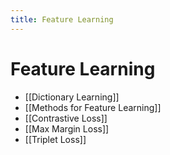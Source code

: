 ```yaml
---
title: Feature Learning
---
```


# Feature Learning
- [[Dictionary Learning]]
- [[Methods for Feature Learning]]
- [[Contrastive Loss]]
- [[Max Margin Loss]]
- [[Triplet Loss]]
